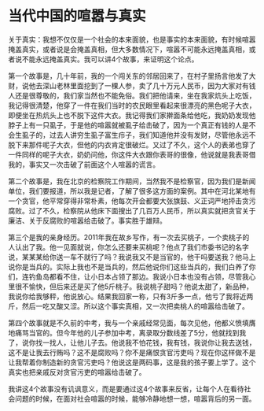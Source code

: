 # 当代中国的喧嚣与真实

关于真实：我想不仅仅是一个社会的本来面貌，也是事实的本来面貌，有时候喧嚣掩盖真实，或者说是会掩盖真相，但大多数情况下，喧嚣不可能永远掩盖真相，或者说不能永远掩盖真实。我可以讲4个故事，来证明这个论点。 

第一个故事是，几十年前，我的一个闯关东的邻居回来了，在村子里扬言他发了大财，说他去深山老林里面挖到了一棵人参，卖了几十万元人民币，因为大家对有钱人还是很尊敬的，我们家当然也不能免俗。我们把他请来，坐在我家炕头上吃饭，我记得很清楚，他穿了一件在我们当时的农民眼里看起来很漂亮的黑色呢子大衣，即便坐在热炕头上也不脱下这件大衣。我记得我们家擀面条给他吃，我奶奶发现他脖子上有一只虱子，于是他的喧嚣就被虱子给击破了，因为一个真正有钱的人是不会生虱子的，过去人讲穷生虱子富生疖子，我们知道他并没有发财，尽管他永远不脱下来那件呢子大衣，但他的内衣肯定很破烂。又过了不久，这个人的表弟也穿了一件同样的呢子大衣，奶奶问他，你这件大衣跟你表哥的很像，他说就是我表哥借我的，事实又一次击破了前面这个人喧嚣的谎言。 

第二个故事是，我在北京的检察院工作期间，当然我不是检察官，因为我们是新闻单位，我们要报道，所以我是记者，了解了很多这方面的案例。其中在河北某地有一个贪官，他平常穿得非常朴素，他每次开会都要大张旗鼓、义正词严地抨击贪污腐败。过了不久，检察院从他床下面搜出了几百万人民币，所以真实就把贪官关于廉洁、关于反腐败的喧嚣给击破了。事实胜于雄辩。 

第三个是我的亲身经历。2011年我在故乡写作，有一次去买桃子，一个卖桃子的人认出了我。他一见面就说，你怎么还要来买桃呢？他点了我们市委书记的名字说，某某某给你送一车不就行了吗？我说我又不是当官的，他干吗要送我？他马上说你是当兵的。实际上我也不是当兵的，然后他说你们这些当兵的，我们白养了你们，连钓鱼岛都看不住，让小日本占领了那边。我说小日本也没有占领，尽管我心里很不愉快，但后来还是买了他5斤桃子。我说桃子甜吗？他说太甜了，新品种，我说你给我够秤，他说放心。结果我回家一称，只有3斤多一点，他亏了我将近两斤，然后一吃又酸又涩。所以这个事实真相，又一次把卖桃人的喧嚣给击破了。 

第四个故事就是不久前的中考，我与一个亲戚经常见面，每次见他，他都义愤填膺地痛骂当官的。但今年他的儿子参加中考，离录取分数线差了5分，他就找到我了，说你找一找人，让他儿子去。他说我不怕花钱，我有钱，我说你让我去送钱，这不是让我去行贿吗？这不是腐败吗？你不是痛恨贪官污吏吗？现在你这样做不是让我帮着你制造新的贪官污吏吗？他说这是两码事，这是我的孩子要上学了。这个真实也把亲戚反对贪官污吏的喧嚣给击破了。 

我讲这4个故事没有讥讽意义，而是要通过这4个故事来反省，让每个人在看待社会问题的时候，在面对社会喧嚣的时候，能够冷静地想一想，喧嚣背后的另一面。